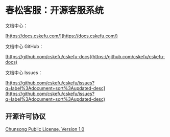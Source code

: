 # 春松客服：开源客服系统

文档中心：

[https://docs.cskefu.com/](https://docs.cskefu.com/)

文档中心 GitHub：

[https://github.com/cskefu/cskefu-docs](https://github.com/cskefu/cskefu-docs)


文档中心 Issues：

[https://github.com/cskefu/cskefu/issues?q=label%3Adocument+sort%3Aupdated-desc](https://github.com/cskefu/cskefu/issues?q=label%3Adocument+sort%3Aupdated-desc)


## 开源许可协议

[Chunsong Public License, Version 1.0](https://docs.cskefu.com/licenses/v1.html)
